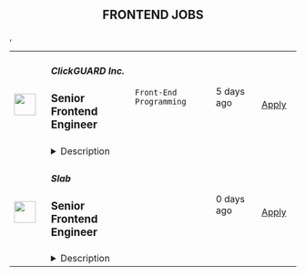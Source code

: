 <div align="center"><h2>FRONTEND JOBS</h2></div><table><tr>
                <td width="100" height="100" rowspan="2">
                    <img src="https://wwr-pro.s3.amazonaws.com/logos/0074/4123/logo.gif" width="38px" height="auto">
                </td>
                <td width="300">
                    <h5>ClickGUARD Inc.</h5>
                    <h3> Senior Frontend Engineer</h3>
                </td>
                <td width="300">
                    <code>Front-End Programming</code>
                </td>
                <td width="200">
                <text>5 days ago</text>
                </td>
                <td width="100" rowspan="2">
                <a href="https://weworkremotely.com/remote-jobs/clickguard-inc-senior-frontend-engineer" align="right" target="_blank">Apply</a>
                </td>
            </tr>
            <tr>
                <td colspan="3">
                <details><summary>Description</summary>
                <img src="https://we-work-remotely.imgix.net/logos/0074/4123/logo.gif?ixlib=rails-4.0.0&w=50&h=50&dpr=2&fit=fill&auto=compress" />

<p>
  <strong>Headquarters:</strong> America
    <br /><strong>URL:</strong> <a href="https://www.clickguard.com/">https://www.clickguard.com/</a>
</p>

<div><strong>About the role</strong></div><ul>
<li>Leading the front-end development for our SaaS productI</li>
<li>mplementing new user-facing features using React.js</li>
<li>Building reusable components and front-end libraries </li>
<li>Optimizing components for maximum performance across a variety of browsers and web-capable devices </li>
<li>Translating user stories, specs, and wireframes into high-quality code that delivers value to the end-user </li>
<li>Reporting to the Head of Product and Technical Team Lead<br><br>
</li>
</ul><div><strong>What qualifies you for this role?</strong></div><ul>
<li>You have strong Computer Science fundamentals</li>
<li>You've demonstrated experience as a senior frontend developer using React.js</li>
<li>You have excellent JavaScript knowledge in front end libraries and React.js</li>
<li>ecosystem</li>
<li>You have deep experience with UI libraries and design system</li>
<li>You are familiar with code versioning tools like git</li>
<li>You have experience developing analytical, data-driven web applications</li>
<li>You have versatility in the JavaScript ecosystem and programming languages in</li>
<li>general</li>
<li>Clear background in building Software as a Service, ad tech, and/or</li>
<li>cybersecurity tech</li>
<li>You have experience with Test-Driven Development</li>
<li>You have experience working remotely<br><br>
</li>
</ul><div><strong>What's in it for you?</strong></div><ul>
<li>Competitive salary + performance bonuses</li>
<li>Senior Frontend Engineer job description 2</li>
<li>Work that fits your personality and lifestyle</li>
<li>Your hours are flexible, and so is your vacation</li>
<li>You can work from anywhere in the world - We work remotely!</li>
<li>Join and help shape the future of PPC advertising</li>
<li>Once a year all expenses paid company get-togethers</li>
</ul><div><br></div>

<p><strong>To apply:</strong> <a href="https://weworkremotely.com/remote-jobs/clickguard-inc-senior-frontend-engineer">https://weworkremotely.com/remote-jobs/clickguard-inc-senior-frontend-engineer</a></p>

                </details>
                </td>
            </tr>,<tr>
                <td width="100" height="100" rowspan="2">
                    <img src="https://remotive.com/job/1599561/logo" width="38px" height="auto">
                </td>
                <td width="300">
                    <h5>UNION</h5>
                    <h3>Senior Frontend Engineer</h3>
                </td>
                <td width="300">
                    <code>frontend,kubernetes,machine learning,research</code>
                </td>
                <td width="200">
                <text>2 days ago</text>
                </td>
                <td width="100" rowspan="2">
                <a href="https://remotive.com/remote-jobs/software-dev/senior-frontend-engineer-1599561" align="right" target="_blank">Apply</a>
                </td>
            </tr>
            <tr>
                <td colspan="3">
                <details><summary>Description</summary>
                <p style="min-height: 1.5em;"><strong>About Us</strong></p>
<p style="min-height: 1.5em;"><a href="http://Union.ai" rel="nofollow" target="_blank">Union.ai</a> is a Seattle-based startup founded by a team of former Lyft engineers.  We contribute to <a href="https://flyte.org" rel="nofollow" target="_blank">Flyte</a>,  an open source platform for orchestrating massively scalable machine learning pipelines running on Kubernetes. </p>
<p style="min-height: 1.5em;">These pipelines power some of the most popular apps on your phone, as well as applications in diverse industries such as song sharing, vaccine research, early cancer detection, global map rendering, financial projecting, and piloting autonomous vehicles.</p>
<p style="min-height: 1.5em;"><strong>The Opportunity</strong></p>
<p style="min-height: 1.5em;">We are seeking seasoned senior front-end engineers to deliver delightful web user experiences to the people managing these complicated systems.  You will be challenged to build complex, modern web applications quickly but thoughtfully, balancing speed-to-market with scalability and maintainability.</p>
<p style="min-height: 1.5em;"><strong>In this role, you will:</strong></p>
<ul style="">
<li style="">
<p style="min-height: 1.5em;">Bachelor’s degree in computer science or related field, or equivalent experience</p>
</li>
<li style="">
<p style="min-height: 1.5em;">We are seeking candidates with at least 3-5 years of experience building modern interactive web experiences</p>
</li>
<li style="">
<p style="min-height: 1.5em;">Excellent verbal and written communication skills -- we work as a global team integrated with with a global open-source community</p>
</li>
<li style="">
<p style="min-height: 1.5em;">Proven eloquence in modern TypeScript</p>
</li>
<li style="">
<p style="min-height: 1.5em;">Thorough understanding of React.js and its core principles</p>
</li>
<li style="">
<p style="min-height: 1.5em;">Proven unit testing discipline</p>
</li>
<li style="">
<p style="min-height: 1.5em;">Mastery of cross-browser accessibility standards, and proven commitment to building accessible web applications</p>
</li>
<li style="">
<p style="min-height: 1.5em;">Expert knowledge of debugging, maintaining, and upgrading live software systems</p>
</li>
</ul>
<p style="min-height: 1.5em;"><strong>Benefits &amp; Belonging</strong></p>
<p style="min-height: 1.5em;">At <a href="http://Union.ai" rel="nofollow" target="_blank">Union.ai</a> we know that employees who feel their best can build amazing things and we are proud to offer best in class benefits that will continually evolve and grow as the needs of our employees do. <em>Benefits may vary based on country</em></p>
<ul style="">
<li style="">
<p style="min-height: 1.5em;">Excellent medical - We pay 100% of your premiums and 90% for your dependents</p>
</li>
<li style="">
<p style="min-height: 1.5em;">Generous dental and vision plans- We pay 80% of the premiums for you and your dependents</p>
</li>
<li style="">
<p style="min-height: 1.5em;">Meaningful equity in the form of options – all employees are owners here</p>
</li>
<li style="">
<p style="min-height: 1.5em;">Unlimited PTO + 11 company holidays </p>
</li>
<li style="">
<p style="min-height: 1.5em;">401K company match - 100% match on your first 3% contribution, and 50% match on your next 3% of contribution</p>
</li>
<li style="">
<p style="min-height: 1.5em;">12 weeks paid parental leave for primary and secondary caregivers</p>
</li>
<li style="">
<p style="min-height: 1.5em;">Flexible work schedule at a remote friendly company</p>
</li>
</ul>
<p style="min-height: 1.5em;">We believe that our differences are what bring us together to achieve truly special outcomes. We strive to be inclusive and focus on building teams that embody that quality too. <a href="http://Union.ai" rel="nofollow" target="_blank">Union.ai</a> is an equal-opportunity employer and we encourage you to apply, even if your experience doesn’t align exactly with our job description.</p>
<img src="https://remotive.com/job/track/1599561/blank.gif?source=public_api" alt=""/>
                </details>
                </td>
            </tr>,<tr>
                <td width="100" height="100" rowspan="2">
                    <img src="https://pbs.twimg.com/profile_images/1445184469132926979/udMW3mSs_400x400.jpg" width="38px" height="auto">
                </td>
                <td width="300">
                    <h5>Slab</h5>
                    <h3>Senior Frontend Engineer</h3>
                </td>
                <td width="300">
                    <code></code>
                </td>
                <td width="200">
                <text>0 days ago</text>
                </td>
                <td width="100" rowspan="2">
                <a href="https://jobs.lever.co/slab/287fe35f-9e9d-4d5a-a2d5-d1d7fc67c347" align="right" target="_blank">Apply</a>
                </td>
            </tr>
            <tr>
                <td colspan="3">
                <details><summary>Description</summary>
                <div class="section page-centered" data-qa="job-description"><div><b style="font-size: 18px">About: </b></div><div><br></div><div>At&nbsp;<a href="https://slab.com/" class="postings-link">Slab</a>, we believe that knowledge is the foundation of any organization's success. When a team's collective knowledge is accessible, that team's potential is limitless. That's why we're making the workplace a source of learning and purpose through knowledge-sharing. Our product helps teams easily create, organize, and discover knowledge across the entire company, from non-technical to tech-savvy. Thousands of customers rely on Slab across their entire workforces, including Asana, Benchling, and Fivetran.</div><div><br></div><div>As a small product-focused company, you'll join a team of experienced engineers, working on shipping features that delight users, fixing issues that get in their way while keeping our codebase, infrastructure, and tooling modern and well-maintained. We are globally distributed, with processes that minimize meetings and overhead, letting makers build on the maker's schedule.</div></div><div class="section page-centered"><div><h3>Technologies we use</h3><ul class="posting-requirements plain-list"><ul><li>React + TypeScript + Sass</li><li>GraphQL + Apollo + Absinthe</li><li>Elixir + Phoenix</li><li>Postgres + Redis</li><li>Docker + Kubernetes</li><li>Google Cloud Platform </li></ul></ul></div></div><div class="section page-centered"><div><h3>Sound like you? </h3><ul class="posting-requirements plain-list"><ul><li>You have a strong technical background, with experience solving complex engineering challenges</li><li>You love delighting users with great product experiences and resolving issues that get in their way</li><li>You're curious to learn and demonstrate the ability to do so very quickly</li><li>You communicate with clearly and concisely, whether with teammates or users</li><li>You are self-motivated and possess a strong work ethic</li><li>You are passionate about knowledge-sharing and identify with Slab's mission and values</li></ul></ul></div></div><div class="section page-centered"><div><h3>What we value:</h3><ul class="posting-requirements plain-list"><ul><li><b>Stay lean</b>&nbsp;- We strive for the greatest possible impact with the fewest number of employees. We empower our teammates with the most leveraged tools and efficient processes.</li><li><b>Default to open</b>&nbsp;- We encourage and nurture open exchanges of knowledge and ideas — while acting with respect and regard for each other.</li><li><b>Think rigorously</b>&nbsp;- We act and execute after careful thought and examination of known information, while acknowledging the risks we accept in its absence.</li><li><b>Say no</b>&nbsp;- We aim to deliver exceptionally high value in a small set of focus areas. We willingly abstain from good ideas to give only the most promising paths the attention they deserve.</li><li><b>The best prevails</b>&nbsp;- Whether an idea or an individual, the best will rise to the top at Slab. Ideas we pursue can come from anywhere, and individuals gain responsibilities due to outperformance.</li><li><b>Global optimization</b>&nbsp;- We believe that our mission — to make the workplace a source of learning and purpose — is the ultimate priority, above any single project, team, or individual.</li></ul></ul></div></div><div class="section page-centered"><div><h3>Benefits:</h3><ul class="posting-requirements plain-list"><ul><li>Full health insurance (USA) or stipend (International)</li><li>Wellness &amp; remote work stipends</li><li>$5k workspace setup, renewed biannually</li><li>7-year options exercise window</li></ul></ul></div></div><!--[2022-11-28] [GOLD-2535] Remove payTransparencyV1 when feature flag is fully removed--><div class="section page-centered" data-qa="closing-description"><div><i>Slab is an equal opportunity employer. We welcome people of diverse backgrounds, experiences, and perspectives.</i></div></div><div class="section page-centered last-section-apply" data-qa="btn-apply-bottom"><a class="postings-btn template-btn-submit hex-color" data-qa="show-page-apply" href="https://jobs.lever.co/slab/287fe35f-9e9d-4d5a-a2d5-d1d7fc67c347/apply">Apply for this job</a></div>
                </details>
                </td>
            </tr></table>